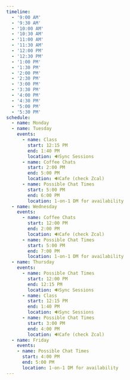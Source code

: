 ```yaml
---
timeline:
  - '9:00 AM'
  - '9:30 AM'
  - '10:00 AM'
  - '10:30 AM'
  - '11:00 AM'
  - '11:30 AM'
  - '12:00 PM'
  - '12:30 PM'
  - '1:00 PM'
  - '1:30 PM'
  - '2:00 PM'
  - '2:30 PM'
  - '3:00 PM'
  - '3:30 PM'
  - '4:00 PM'
  - '4:30 PM'
  - '5:00 PM'
  - '5:30 PM'
schedule:
  - name: Monday
  - name: Tuesday
    events:
      - name: Class
        start: 12:15 PM
        end: 1:40 PM
        location: 🔊Sync Sessions
      - name: Coffee Chats
        start: 2:00 PM
        end: 5:00 PM
        location: 🔊Cafe (check Zcal)
      - name: Possible Chat Times
        start: 5:00 PM
        end: 6:00 PM
        location: 1-on-1 DM for availability
  - name: Wednesday
    events:
      - name: Coffee Chats
        start: 12:00 PM
        end: 2:00 PM
        location: 🔊Cafe (check Zcal)
      - name: Possible Chat Times
        start: 5:00 PM
        end: 7:00 PM
        location: 1-on-1 DM for availability
  - name: Thursday
    events:
      - name: Possible Chat Times
        start: 12:00 PM
        end: 12:15 PM
        location: 🔊Sync Sessions
      - name: Class
        start: 12:15 PM
        end: 1:40 PM
        location: 🔊Sync Sessions
      - name: Possible Chat Times
        start: 3:00 PM
        end: 4:00 PM
        location: 🔊Cafe (check Zcal)
  - name: Friday
    events:
    - name: Possible Chat Times
      start: 4:00 PM
      end: 5:00 PM
      location: 1-on-1 DM for availability
---
```

